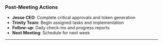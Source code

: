 ### Post-Meeting Actions
- **Jesse CEO**: Complete critical approvals and token generation
- **Trinity Team**: Begin assigned tasks and implementation
- **Follow-up**: Daily check-ins and progress reports
- **Next Meeting**: Schedule for next week

---
